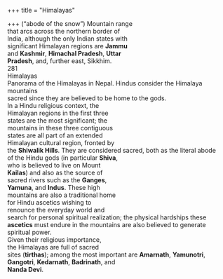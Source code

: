 +++
title = "Himalayas"

+++
(“abode of the snow”) Mountain range  
that arcs across the northern border of  
India, although the only Indian states with  
significant Himalayan regions are **Jammu**  
and **Kashmir**, **Himachal Pradesh**, **Uttar**  
**Pradesh**, and, further east, Sikkhim.  
281  
Himalayas  
Panorama of the Himalayas in Nepal. Hindus consider the Himalaya mountains  
sacred since they are believed to be home to the gods.  
In a Hindu religious context, the  
Himalayan regions in the first three  
states are the most significant; the  
mountains in these three contiguous  
states are all part of an extended  
Himalayan cultural region, fronted by  
the **Shiwalik Hills**. They are considered sacred, both as the literal abode  
of the Hindu gods (in particular **Shiva**,  
who is believed to live on Mount  
**Kailas**) and also as the source of  
sacred rivers such as the **Ganges**,  
**Yamuna**, and **Indus**. These high  
mountains are also a traditional home  
for Hindu ascetics wishing to  
renounce the everyday world and  
search for personal spiritual realization; the physical hardships these  
**ascetics** must endure in the mountains are also believed to generate  
spiritual power.  
Given their religious importance,  
the Himalayas are full of sacred  
sites (**tirthas**); among the most important are **Amarnath**, **Yamunotri**,  
**Gangotri**, **Kedarnath**, **Badrinath**, and  
**Nanda Devi**.